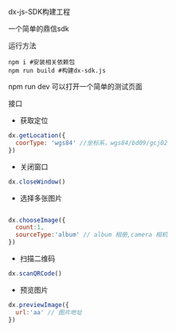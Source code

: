 dx-js-SDK构建工程

一个简单的鼎信sdk

运行方法
```
npm i #安装相关依赖包
npm run build #构建dx-sdk.js
```
npm run dev 可以打开一个简单的测试页面

接口 
* 获取定位
```javascript
dx.getLocation({
  coorType: 'wgs84' //坐标系，wgs84/bd09/gcj02
})
```
* 关闭窗口
```javascript
dx.closeWindow()
```

* 选择多张图片
```javascript

dx.chooseImage({
  count:1,
  sourceType:'album' // album 相册,camera 相机
})
```

* 扫描二维码
```javascript
dx.scanQRCode()
```

* 预览图片
```javascript
dx.previewImage({
  url:'aa' // 图片地址
})
```
